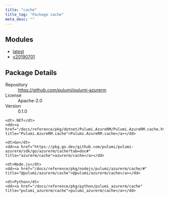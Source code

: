 ```yaml
---
title: "cache"
title_tag: "Package cache"
meta_desc: ""
---
```


<!-- WARNING: this file was generated by Pulumi Docs Generator. -->
<!-- Do not edit by hand unless you're certain you know what you are doing! -->



<h2 id="modules">Modules</h2>
<ul class="api">
    <li><a href="latest/" title="latest"><span class="symbol module"></span>latest</a></li>
    <li><a href="v20190701/" title="v20190701"><span class="symbol module"></span>v20190701</a></li>
</ul>

<h2 id="package-details">Package Details</h2>
<dl class="package-details">
	<dt>Repository</dt>
	<dd><a href="https://github.com/pulumi/pulumi-azurerm">https://github.com/pulumi/pulumi-azurerm</a></dd>
	<dt>License</dt>
	<dd>Apache-2.0</dd>
	<dt>Version</dt>
	<dd>0.1.0</dd>
</dl>



<dl class="tabular">

    <dt>.NET</dt>
    <dd><a href="/docs/reference/pkg/dotnet/Pulumi.AzureRM/Pulumi.AzureRM.cache.html" title="Pulumi.AzureRM.cache">Pulumi.AzureRM.cache</a></dd>

    <dt>Go</dt>
    <dd><a href="https://pkg.go.dev/github.com/pulumi/pulumi-azurerm/sdk/go/azurerm/cache?tab=doc#" title="azurerm/cache">azurerm/cache</a></dd>

    <dt>Node.js</dt>
    <dd><a href="/docs/reference/pkg/nodejs/pulumi/azurerm/cache/#" title="@pulumi/azurerm/cache">@pulumi/azurerm/cache</a></dd>

    <dt>Python</dt>
    <dd><a href="/docs/reference/pkg/python/pulumi_azurerm/cache" title="pulumi_azurerm/cache">pulumi_azurerm/cache</a></dd>

</dl>


